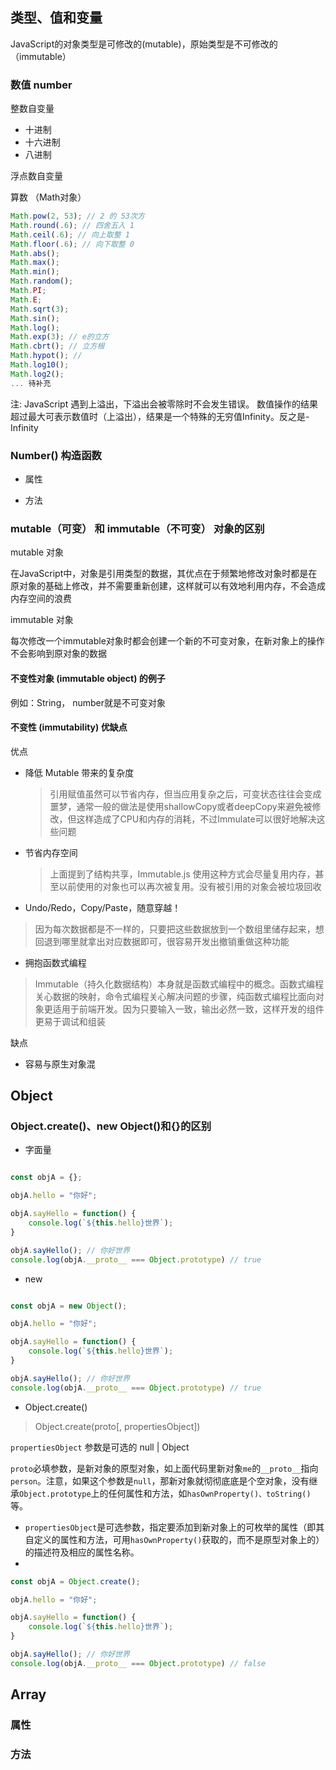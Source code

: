 
## 类型、值和变量

JavaScript的对象类型是可修改的(mutable)，原始类型是不可修改的（immutable）


### 数值 number
整数自变量
- 十进制
- 十六进制
- 八进制

浮点数自变量

算数 （Math对象）
```javaScript
Math.pow(2, 53); // 2 的 53次方
Math.round(.6); // 四舍五入 1
Math.ceil(.6); // 向上取整 1
Math.floor(.6); // 向下取整 0
Math.abs();
Math.max();
Math.min();
Math.random();
Math.PI;
Math.E;
Math.sqrt(3);
Math.sin();
Math.log();
Math.exp(3); // e的立方
Math.cbrt(); // 立方根
Math.hypot(); // 
Math.log10();
Math.log2();
... 待补充
```

注:
JavaScript 遇到上溢出，下溢出会被零除时不会发生错误。
数值操作的结果超过最大可表示数值时（上溢出），结果是一个特殊的无穷值Infinity。反之是-Infinity

### Number() 构造函数

- 属性

- 方法

### mutable（可变） 和 immutable（不可变） 对象的区别

mutable 对象

在JavaScript中，对象是引用类型的数据，其优点在于频繁地修改对象时都是在原对象的基础上修改，并不需要重新创建，这样就可以有效地利用内存，不会造成内存空间的浪费

immutable 对象

每次修改一个immutable对象时都会创建一个新的不可变对象，在新对象上的操作不会影响到原对象的数据

#### 不变性对象 (immutable object) 的例子

例如：String， number就是不可变对象

#### 不变性 (immutability) 优缺点

优点

-   降低 Mutable 带来的复杂度
    
    > 引用赋值虽然可以节省内存，但当应用复杂之后，可变状态往往会变成噩梦，通常一般的做法是使用shallowCopy或者deepCopy来避免被修改，但这样造成了CPU和内存的消耗，不过Immulate可以很好地解决这些问题
    
-   节省内存空间
    
    > 上面提到了结构共享，Immutable.js 使用这种方式会尽量复用内存，甚至以前使用的对象也可以再次被复用。没有被引用的对象会被垃圾回收
    
-   Undo/Redo，Copy/Paste，随意穿越！

> 因为每次数据都是不一样的，只要把这些数据放到一个数组里储存起来，想回退到哪里就拿出对应数据即可，很容易开发出撤销重做这种功能

-   拥抱函数式编程

> Immutable（持久化数据结构）本身就是函数式编程中的概念。函数式编程关心数据的映射，命令式编程关心解决问题的步骤，纯函数式编程比面向对象更适用于前端开发。因为只要输入一致，输出必然一致，这样开发的组件更易于调试和组装

缺点

-   容易与原生对象混


## Object

### Object.create()、new Object()和{}的区别

- 字面量
```javaScript

const objA = {};

objA.hello = "你好";

objA.sayHello = function() {
    console.log(`${this.hello}世界`);
}

objA.sayHello(); // 你好世界
console.log(objA.__proto__ === Object.prototype) // true
```

- new

```javaScript

const objA = new Object();

objA.hello = "你好";

objA.sayHello = function() {
    console.log(`${this.hello}世界`);
}

objA.sayHello(); // 你好世界
console.log(objA.__proto__ === Object.prototype) // true

```

- Object.create()
> Object.create(proto[, propertiesObject])

`propertiesObject` 参数是可选的 null | Object

`proto`必填参数，是新对象的原型对象，如上面代码里新对象`me`的`__proto__`指向`person`。注意，如果这个参数是`null`，那新对象就彻彻底底是个空对象，没有继承`Object.prototype`上的任何属性和方法，如`hasOwnProperty()、toString()`等。

-   `propertiesObject`是可选参数，指定要添加到新对象上的可枚举的属性（即其自定义的属性和方法，可用`hasOwnProperty()`获取的，而不是原型对象上的）的描述符及相应的属性名称。
- 
```js
const objA = Object.create();

objA.hello = "你好";

objA.sayHello = function() {
    console.log(`${this.hello}世界`);
}

objA.sayHello(); // 你好世界
console.log(objA.__proto__ === Object.prototype) // false
```


## Array

### 属性


### 方法